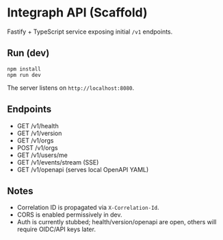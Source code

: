 # Integraph API (Scaffold)

Fastify + TypeScript service exposing initial `/v1` endpoints.

## Run (dev)

```pwsh
npm install
npm run dev
```

The server listens on `http://localhost:8080`.

## Endpoints

- GET /v1/health
- GET /v1/version
- GET /v1/orgs
- POST /v1/orgs
- GET /v1/users/me
- GET /v1/events/stream (SSE)
- GET /v1/openapi (serves local OpenAPI YAML)

## Notes
- Correlation ID is propagated via `X-Correlation-Id`.
- CORS is enabled permissively in dev.
- Auth is currently stubbed; health/version/openapi are open, others will require OIDC/API keys later.